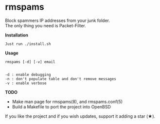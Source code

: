 <html>
<head>
<h1>rmspams</h1>
<p>Block spammers IP addresses from your junk folder.<br>
The only thing you need is Packet-Filter.</p>
</head>
<body>
<b>Installation</b>
<pre><code>Just run ./install.sh</code></pre>
<b>Usage</b>
<pre><code>rmspams [-d] [-v] email
<br>
-d : enable debugging
-n : don't populate table and don't remove messages
-v : enable verbose</code></pre>
</body>
<footer>
<b>TODO</b>
<ul>
<li>Make man page for rmspams(8), and rmspams.conf(5)</li>
<li>Build a Makefile to port the project into OpenBSD</li>
</ul>

If you like the project and if you wish updates, support it adding a star (★).
</footer>
</html>
